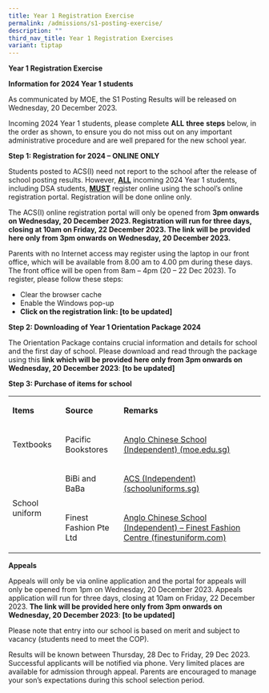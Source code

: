 ```yaml
---
title: Year 1 Registration Exercise
permalink: /admissions/s1-posting-exercise/
description: ""
third_nav_title: Year 1 Registration Exercises
variant: tiptap
---
```

<p><strong>Year 1 Registration Exercise</strong></p>
<p><strong>Information for 2024 Year 1 students</strong></p>
<p>As communicated by MOE, the S1 Posting Results will be released on Wednesday, 20 December 2023.</p>
<p>Incoming 2024 Year 1 students, please complete <strong>ALL</strong> <strong>three</strong> <strong>steps</strong> below, in the order as shown, to ensure you do not miss out on any important administrative procedure and are well prepared for the new school year.</p>
<p><strong>Step 1</strong><strong>: Registration for 2024 – ONLINE ONLY </strong></p>
<p>Students posted to ACS(I) need not report to the school after the release of school posting results. However, <strong><u>ALL</u></strong> incoming 2024 Year 1 students, including DSA students, <strong><u>MUST</u></strong> register online using the school’s online registration portal. Registration will be done online only.</p>
<p>The ACS(I) online registration portal will only be opened from <strong>3pm onwards on Wednesday, 20 December 2023. Registration will run for three days, closing at 10am on Friday, 22 December 2023. The link will be provided here only from 3pm onwards on Wednesday, 20 December 2023. </strong></p>
<p>Parents with no Internet access may register using the laptop in our front office, which will be available from 8.00 am to 4.00 pm during these days. The front office will be open from 8am – 4pm (20 – 22 Dec 2023). To register, please follow these steps:</p>
<ul>
<li>Clear the browser cache</li>
<li>Enable the Windows pop-up</li>
<li><strong>Click on the registration link: [to be updated]</strong></li>
</ul>
<p><strong>Step 2</strong><strong>: Downloading of Year 1 Orientation Package 2024</strong></p>
<p>The Orientation Package contains crucial information and details for school and the first day of school. Please download and read through the package using this <strong>link which will be provided here only from 3pm onwards on Wednesday, 20 December 2023</strong>: <strong>[to be updated]</strong></p>
<p><strong>Step 3</strong><strong>: Purchase of items for school</strong></p>
<table>
<tbody>
<tr>
<td width="138">
<p><strong>Items</strong></p>
</td>
<td width="166">
<p><strong>Source</strong></p>
</td>
<td width="756">
<p><strong>Remarks</strong></p>
</td>
</tr>
<tr>
<td width="138">
<p>Textbooks</p>
</td>
<td width="166">
<p>Pacific Bookstores</p>
</td>
<td width="756">
<p><a href="https://www.acsindep.moe.edu.sg/for-students/textbook/">Anglo Chinese School (Independent) (moe.edu.sg)</a></p>
</td>
</tr>
<tr>
<td width="138" rowspan="2">
<p>School uniform</p>
</td>
<td width="166">
<p>BiBi and BaBa</p>
</td>
<td width="756">
<p><a href="https://www.schooluniforms.sg/acs-independent-11">ACS (Independent) (schooluniforms.sg)</a></p>
</td>
</tr>
<tr>
<td width="166">
<p>Finest Fashion Pte Ltd</p>
</td>
<td width="756">
<p><a href="https://finestuniform.com/collections/anglo-chinese-secondary-school">Anglo Chinese School (Independent) – Finest Fashion Centre (finestuniform.com)</a></p>
</td>
</tr>
</tbody>
</table>
<p><strong>Appeals</strong></p>
<p>Appeals will only be via online application and the portal for appeals will only be opened from 1pm on Wednesday, 20 December 2023. Appeals application will run for three days, closing at 10am on Friday, 22 December 2023. <strong>The link will be provided here only from 3pm onwards on Wednesday, 20 December 2023</strong>: <strong>[to be updated]</strong></p>
<p>Please note that entry into our school is based on merit and subject to vacancy (students need to meet the COP).</p>
<p>Results will be known between Thursday, 28 Dec to Friday, 29 Dec 2023. Successful applicants will be notified via phone. Very limited places are available for admission through appeal. Parents are encouraged to manage your son’s expectations during this school selection period.</p>